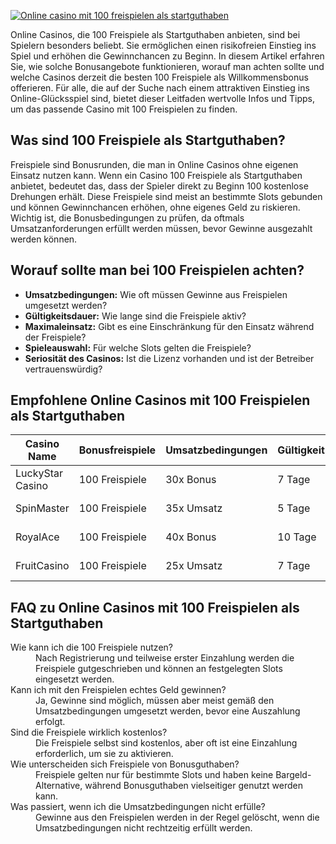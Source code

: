[![Online casino mit 100 freispielen als startguthaben](https://123-caf.pages.dev/gitsignup.png)](https://vrmoo.ru/Bt82HjjY)

<p>Online Casinos, die 100 Freispiele als Startguthaben anbieten, sind bei Spielern besonders beliebt. Sie ermöglichen einen risikofreien Einstieg ins Spiel und erhöhen die Gewinnchancen zu Beginn. In diesem Artikel erfahren Sie, wie solche Bonusangebote funktionieren, worauf man achten sollte und welche Casinos derzeit die besten 100 Freispiele als Willkommensbonus offerieren. Für alle, die auf der Suche nach einem attraktiven Einstieg ins Online-Glücksspiel sind, bietet dieser Leitfaden wertvolle Infos und Tipps, um das passende Casino mit 100 Freispielen zu finden.</p>  <h2>Was sind 100 Freispiele als Startguthaben?</h2> <p>Freispiele sind Bonusrunden, die man in Online Casinos ohne eigenen Einsatz nutzen kann. Wenn ein Casino 100 Freispiele als Startguthaben anbietet, bedeutet das, dass der Spieler direkt zu Beginn 100 kostenlose Drehungen erhält. Diese Freispiele sind meist an bestimmte Slots gebunden und können Gewinnchancen erhöhen, ohne eigenes Geld zu riskieren. Wichtig ist, die Bonusbedingungen zu prüfen, da oftmals Umsatzanforderungen erfüllt werden müssen, bevor Gewinne ausgezahlt werden können.</p>  <h2>Worauf sollte man bei 100 Freispielen achten?</h2> <ul> <li><strong>Umsatzbedingungen:</strong> Wie oft müssen Gewinne aus Freispielen umgesetzt werden?</li> <li><strong>Gültigkeitsdauer:</strong> Wie lange sind die Freispiele aktiv?</li> <li><strong>Maximaleinsatz:</strong> Gibt es eine Einschränkung für den Einsatz während der Freispiele?</li> <li><strong>Spieleauswahl:</strong> Für welche Slots gelten die Freispiele?</li> <li><strong>Seriosität des Casinos:</strong> Ist die Lizenz vorhanden und ist der Betreiber vertrauenswürdig?</li> </ul>  <h2>Empfohlene Online Casinos mit 100 Freispielen als Startguthaben</h2> <table> <thead> <tr> <th>Casino Name</th> <th>Bonusfreispiele</th> <th>Umsatzbedingungen</th> <th>Gültigkeit</th> <th>Besonderheiten</th> </tr> </thead> <tbody> <tr> <td>LuckyStar Casino</td> <td>100 Freispiele</td> <td>30x Bonus</td> <td>7 Tage</td> <td>Gültig für Starburst Slot</td> </tr> <tr> <td>SpinMaster</td> <td>100 Freispiele</td> <td>35x Umsatz</td> <td>5 Tage</td> <td>Breite Slots-Auswahl</td> </tr> <tr> <td>RoyalAce</td> <td>100 Freispiele</td> <td>40x Bonus</td> <td>10 Tage</td> <td>Cashback auf Verluste</td> </tr> <tr> <td>FruitCasino</td> <td>100 Freispiele</td> <td>25x Umsatz</td> <td>7 Tage</td> <td>Für fruchtige Spielautomaten</td> </tr> </tbody> </table>  <h2>FAQ zu Online Casinos mit 100 Freispielen als Startguthaben</h2> <dl>   <dt>Wie kann ich die 100 Freispiele nutzen?</dt>   <dd>Nach Registrierung und teilweise erster Einzahlung werden die Freispiele gutgeschrieben und können an festgelegten Slots eingesetzt werden.</dd>    <dt>Kann ich mit den Freispielen echtes Geld gewinnen?</dt>   <dd>Ja, Gewinne sind möglich, müssen aber meist gemäß den Umsatzbedingungen umgesetzt werden, bevor eine Auszahlung erfolgt.</dd>    <dt>Sind die Freispiele wirklich kostenlos?</dt>   <dd>Die Freispiele selbst sind kostenlos, aber oft ist eine Einzahlung erforderlich, um sie zu aktivieren.</dd>    <dt>Wie unterscheiden sich Freispiele von Bonusguthaben?</dt>   <dd>Freispiele gelten nur für bestimmte Slots und haben keine Bargeld-Alternative, während Bonusguthaben vielseitiger genutzt werden kann.</dd>    <dt>Was passiert, wenn ich die Umsatzbedingungen nicht erfülle?</dt>   <dd>Gewinne aus den Freispielen werden in der Regel gelöscht, wenn die Umsatzbedingungen nicht rechtzeitig erfüllt werden.</dd> </dl>